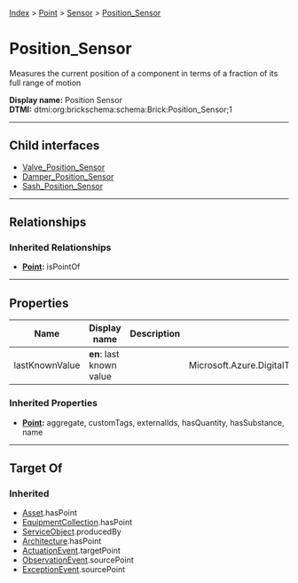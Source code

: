 [Index](../../../index.md) > [Point](../../Point.md) > [Sensor](../Sensor.md) > [Position_Sensor](#)
# Position_Sensor

Measures the current position of a component in terms of a fraction of its full range of motion


**Display name:** Position Sensor<br />
**DTMI:** dtmi:org:brickschema:schema:Brick:Position_Sensor;1

---

## Child interfaces
* [Valve_Position_Sensor](Valve_Position_Sensor.md)
* [Damper_Position_Sensor](Damper_Position_Sensor.md)
* [Sash_Position_Sensor](Sash_Position_Sensor.md)

---

## Relationships

### Inherited Relationships
* **[Point](../../Point.md):** isPointOf

---

## Properties

|Name|Display name|Description|Schema|Writable|
|-|-|-|-|-|
|lastKnownValue|**en**: last known value||Microsoft.Azure.DigitalTwins.Parser.Models.DTObjectInfo|True|
### Inherited Properties
* **[Point](../../Point.md):** aggregate, customTags, externalIds, hasQuantity, hasSubstance, name

---

## Target Of
### Inherited
* [Asset](../../../Asset/Asset.md).hasPoint
* [EquipmentCollection](../../../Collection/EquipmentCollection.md).hasPoint
* [ServiceObject](../../../Information/ServiceObject/ServiceObject.md).producedBy
* [Architecture](../../../Space/Architecture/Architecture.md).hasPoint
* [ActuationEvent](../../../Event/PointEvent/ActuationEvent.md).targetPoint
* [ObservationEvent](../../../Event/PointEvent/ObservationEvent.md).sourcePoint
* [ExceptionEvent](../../../Event/PointEvent/ExceptionEvent.md).sourcePoint
